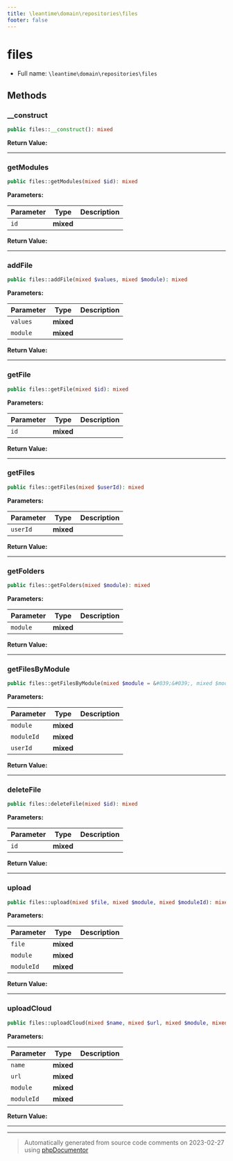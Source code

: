 ```yaml
---
title: \leantime\domain\repositories\files
footer: false
---
```


# files





* Full name: `\leantime\domain\repositories\files`



## Methods

### __construct



```php
public files::__construct(): mixed
```









**Return Value:**





---
### getModules



```php
public files::getModules(mixed $id): mixed
```








**Parameters:**

| Parameter | Type | Description |
|-----------|------|-------------|
| `id` | **mixed** |  |


**Return Value:**





---
### addFile



```php
public files::addFile(mixed $values, mixed $module): mixed
```








**Parameters:**

| Parameter | Type | Description |
|-----------|------|-------------|
| `values` | **mixed** |  |
| `module` | **mixed** |  |


**Return Value:**





---
### getFile



```php
public files::getFile(mixed $id): mixed
```








**Parameters:**

| Parameter | Type | Description |
|-----------|------|-------------|
| `id` | **mixed** |  |


**Return Value:**





---
### getFiles



```php
public files::getFiles(mixed $userId): mixed
```








**Parameters:**

| Parameter | Type | Description |
|-----------|------|-------------|
| `userId` | **mixed** |  |


**Return Value:**





---
### getFolders



```php
public files::getFolders(mixed $module): mixed
```








**Parameters:**

| Parameter | Type | Description |
|-----------|------|-------------|
| `module` | **mixed** |  |


**Return Value:**





---
### getFilesByModule



```php
public files::getFilesByModule(mixed $module = &#039;&#039;, mixed $moduleId = null, mixed $userId): mixed
```








**Parameters:**

| Parameter | Type | Description |
|-----------|------|-------------|
| `module` | **mixed** |  |
| `moduleId` | **mixed** |  |
| `userId` | **mixed** |  |


**Return Value:**





---
### deleteFile



```php
public files::deleteFile(mixed $id): mixed
```








**Parameters:**

| Parameter | Type | Description |
|-----------|------|-------------|
| `id` | **mixed** |  |


**Return Value:**





---
### upload



```php
public files::upload(mixed $file, mixed $module, mixed $moduleId): mixed
```








**Parameters:**

| Parameter | Type | Description |
|-----------|------|-------------|
| `file` | **mixed** |  |
| `module` | **mixed** |  |
| `moduleId` | **mixed** |  |


**Return Value:**





---
### uploadCloud



```php
public files::uploadCloud(mixed $name, mixed $url, mixed $module, mixed $moduleId): mixed
```








**Parameters:**

| Parameter | Type | Description |
|-----------|------|-------------|
| `name` | **mixed** |  |
| `url` | **mixed** |  |
| `module` | **mixed** |  |
| `moduleId` | **mixed** |  |


**Return Value:**





---


---
> Automatically generated from source code comments on 2023-02-27 using [phpDocumentor](http://www.phpdoc.org/)
